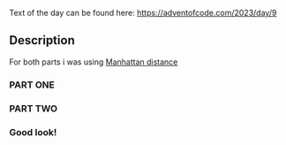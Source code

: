 ﻿Text of the day can be found here:
https://adventofcode.com/2023/day/9

## Description

For both parts i was using [Manhattan distance](https://xlinux.nist.gov/dads/HTML/manhattanDistance.html)

### PART ONE

### PART TWO

### Good look!
